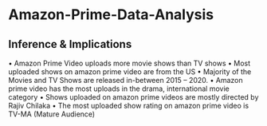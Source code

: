 # Amazon-Prime-Data-Analysis

## Inference & Implications
•	Amazon Prime Video uploads more movie shows than TV shows
•	Most uploaded shows on amazon prime video are from the US
•	Majority of the Movies and TV Shows are released in-between 2015 – 2020.
•	Amazon prime video has the most uploads in the drama, international movie category
•	Shows uploaded on amazon prime videos are mostly directed by Rajiv Chilaka
•	The most uploaded show rating on amazon prime video is TV-MA (Mature Audience)
